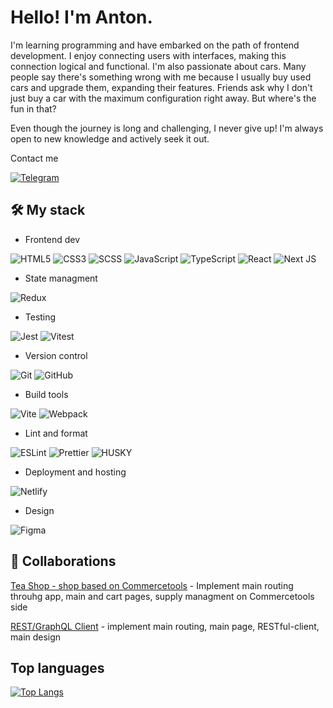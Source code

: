 
# Hello! I'm Anton.

I'm learning programming and have embarked on the path of frontend development. I enjoy connecting users with interfaces, making this connection logical and functional. I'm also passionate about cars. Many people say there's something wrong with me because I usually buy used cars and upgrade them, expanding their features. Friends ask why I don't just buy a car with the maximum configuration right away. But where's the fun in that?

Even though the journey is long and challenging, I never give up! I'm always open to new knowledge and actively seek it out.

Contact me




[![Telegram](https://img.shields.io/badge/lipan48-2CA5E0?style=for-the-badge&logo=telegram&logoColor=white)](https://t.me/lipan48)

## 🛠 My stack
- Frontend dev

![HTML5](https://img.shields.io/badge/html5-%23E34F26.svg?style=for-the-badge&logo=html5&logoColor=white) ![CSS3](https://img.shields.io/badge/css3-%231572B6.svg?style=for-the-badge&logo=css3&logoColor=white) ![SCSS](https://img.shields.io/badge/SCSS-000000?style=for-the-badge&logo=sass&logoColor=#F7DF1E) ![JavaScript](https://img.shields.io/badge/javascript-%23323330.svg?style=for-the-badge&logo=javascript&logoColor=%23F7DF1E) ![TypeScript](https://img.shields.io/badge/typescript-%23007ACC.svg?style=for-the-badge&logo=typescript&logoColor=white) ![React](https://img.shields.io/badge/react-%2320232a.svg?style=for-the-badge&logo=react&logoColor=#1572B6) ![Next JS](https://img.shields.io/badge/Next-black?style=for-the-badge&logo=next.js&logoColor=white)
- State managment

![Redux](https://img.shields.io/badge/redux-%23593d88.svg?style=for-the-badge&logo=redux&logoColor=white)
- Testing

![Jest](https://img.shields.io/badge/-jest-%23C21325?style=for-the-badge&logo=jest&logoColor=white) ![Vitest](https://img.shields.io/badge/-Vitest-252529?style=for-the-badge&logo=vitest&logoColor=FCC72B)
- Version control

![Git](https://img.shields.io/badge/git-%23F05033.svg?style=for-the-badge&logo=git&logoColor=white) ![GitHub](https://img.shields.io/badge/github-%23121011.svg?style=for-the-badge&logo=github&logoColor=white)
- Build tools

![Vite](https://img.shields.io/badge/vite-%23646CFF.svg?style=for-the-badge&logo=vite&logoColor=white) ![Webpack](https://img.shields.io/badge/webpack-%238DD6F9.svg?style=for-the-badge&logo=webpack&logoColor=black)
- Lint and format

![ESLint](https://img.shields.io/badge/ESLint-4B3263?style=for-the-badge&logo=eslint&logoColor=white) ![Prettier](https://img.shields.io/badge/prettier-%23F7B93E.svg?style=for-the-badge&logo=prettier&logoColor=black) ![HUSKY](https://img.shields.io/badge/husky-000000?style=for-the-badge&logo=furrynetwork&logoColor=#F7DF1E)
- Deployment and hosting

![Netlify](https://img.shields.io/badge/netlify-%23000000.svg?style=for-the-badge&logo=netlify&logoColor=#00C7B7)
- Design

![Figma](https://img.shields.io/badge/figma-%23F24E1E.svg?style=for-the-badge&logo=figma&logoColor=white)

## 🤝 Collaborations

[Tea Shop - shop based on Commercetools](https://github.com/lipan4836/Final-project-RS-CV) - Implement main routing throuhg app, main and cart pages, supply managment on Commercetools side

[REST/GraphQL Client](https://github.com/lipan4836/graphiql-app) - implement main routing, main page, RESTful-client, main design

## Top languages

[![Top Langs](https://github-readme-stats.vercel.app/api/top-langs/?username=anuraghazra&layout=donut)](https://github.com/anuraghazra/github-readme-stats)
